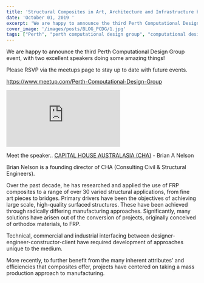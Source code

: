 ```yaml
---
title: 'Structural Composites in Art, Architecture and Infrastructure by Brian A Nelson [PCDG #3]'
date: 'October 01, 2019 '
excerpt: 'We are happy to announce the third Perth Computational Design Group event, with two excellent speakers doing some amazing things!'
cover_image: '/images/posts/BLOG_PCDG/1.jpg'
tags: ["Perth", "perth computational design group", "computational design", "grasshopper", "generative design"]
---
```




We are happy to announce the third Perth Computational Design Group event, with two excellent speakers doing some amazing things!

Please RSVP via the meetups page to stay up to date with future events.

https://www.meetup.com/Perth-Computational-Design-Group


<div >
<iframe class="VideoMD" src="https://www.youtube.com/embed/IS8hHBQHwdM" title="YouTube video player" frameborder="0" allow="accelerometer; autoplay; clipboard-write; encrypted-media; gyroscope; picture-in-picture" allowfullscreen></iframe>
</div>

Meet the speaker..
<a href="http://www.capitalhouse.com.au/composites/" target="_blank">CAPITAL HOUSE AUSTRALASIA (CHA)</a> - Brian A Nelson 

Brian Nelson is a founding director of CHA (Consulting Civil & Structural Engineers).


Over the past decade, he has researched and applied the use of FRP composites to a range of over 30 varied structural applications, from fine art pieces to bridges. Primary drivers have been the objectives of achieving large scale, high-quality surfaced structures. These have been achieved through radically differing manufacturing approaches. Significantly, many solutions have arisen out of the conversion of projects, originally conceived of orthodox materials, to FRP. 

Technical, commercial and industrial interfacing between designer-engineer-constructor-client have required development of approaches unique to the medium.   

More recently, to further benefit from the many inherent attributes’ and efficiencies that composites offer, projects have centered on taking a mass production approach to manufacturing. 
